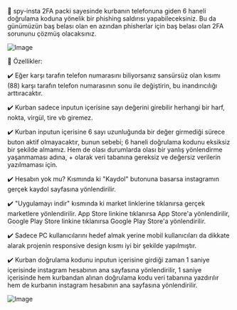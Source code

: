 🎯 spy-insta 2FA packi sayesinde kurbanın telefonuna giden 6 haneli doğrulama koduna yönelik bir phishing saldırısı yapabileceksiniz. Bu da günümüzün baş belası olan en azından phisherlar için baş belası olan 2FA sorununu çözmüş olacaksınız. 


![Image](https://github.com/user-attachments/assets/ab649e7e-729e-4293-a105-0bf892fb1e4a)


📌 Özellikler:

✔️ Eğer karşı tarafın telefon numarasını biliyorsanız sansürsüz olan kısımı (88) karşı tarafın telefon numarasının sonu ile değiştirin, bu inandırıcılığı arttıracaktır.

✔️ Kurban sadece inputun içerisine sayı değerini girebilir herhangi bir harf, nokta, virgül, tire vb giremez.

✔️ Kurban inputun içerisine 6 sayı uzunluğunda bir değer girmediği sürece buton aktif olmayacaktır, bunun sebebi; 6 haneli doğrulama kodunu eksiksiz bir şekilde almamız. Hem de olası durumlarda olası bir yanlış yönlendirme yaşanmaması adına, + olarak veri tabanına gereksiz ve değersiz verilerin yazılmaması için.

✔️ Hesabın yok mu? Kısmında ki "Kaydol" butonuna basarsa instagramın gerçek kaydol sayfasına yönlendirilir.

✔️  "Uygulamayı indir" kısmında ki market linklerine tıklanırsa gerçek marketlere yönlendirilir. App Store linkine tıklanırsa App Store'a yönlendirilir, Google Play Store linkine tıklanırsa Google Play Store'a yönlendirilir.

✔️ Sadece PC kullanıcılarını hedef almak yerine mobil kullanıcıları da dikkate alarak projenin responsive design kısmı iyi bir şekilde yapılmıştır.

✔️ Kurban doğrulama kodunu inputun içerisine girdiği zaman 1 saniye içerisinde instagram hesabının ana sayfasına yönlendirilir, 1 saniye içerisinde hem kurbandan alınan doğrulama kodu veri tabanına yazdırılır hem de kurbanın instagram hesabının ana sayfasına yönlendirilir.

![Image](https://github.com/user-attachments/assets/a4704b03-4423-4adf-aef4-97713f8ea58d)
